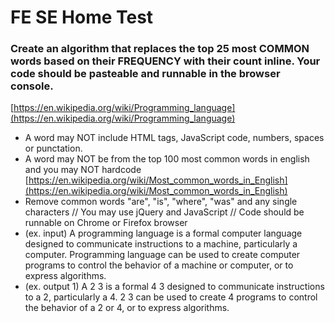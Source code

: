 # FE SE Home Test
### Create an algorithm that replaces the top 25 most COMMON words based on their FREQUENCY with their count inline. Your code should be pasteable and runnable in the browser console.

[https://en.wikipedia.org/wiki/Programming_language](https://en.wikipedia.org/wiki/Programming_language)
* A word may NOT include HTML tags, JavaScript code, numbers, spaces or punctation.
* A word may NOT be from the top 100 most common words in english and you may NOT hardcode
[https://en.wikipedia.org/wiki/Most_common_words_in_English](https://en.wikipedia.org/wiki/Most_common_words_in_English)
* Remove common words "are", "is", "where", "was" and any single characters
// You may use jQuery and JavaScript
// Code should be runnable on Chrome or Firefox browser
* (ex. input) A programming language is a formal computer language designed to communicate instructions to a machine, particularly a computer. Programming language can be used to create computer programs to control the behavior of a machine or computer, or to express algorithms.
* (ex. output 1) A 2 3 is a formal 4 3 designed to communicate instructions to a 2, particularly a 4. 2 3 can be used to create 4 programs to control the behavior of a 2 or 4, or to express algorithms.
